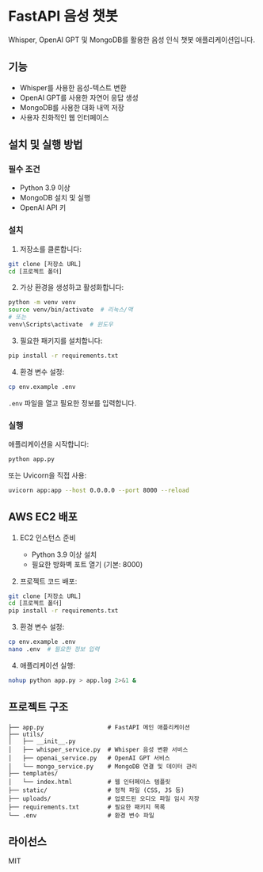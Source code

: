 # FastAPI 음성 챗봇

Whisper, OpenAI GPT 및 MongoDB를 활용한 음성 인식 챗봇 애플리케이션입니다.

## 기능

- Whisper를 사용한 음성-텍스트 변환
- OpenAI GPT를 사용한 자연어 응답 생성
- MongoDB를 사용한 대화 내역 저장
- 사용자 친화적인 웹 인터페이스

## 설치 및 실행 방법

### 필수 조건

- Python 3.9 이상
- MongoDB 설치 및 실행
- OpenAI API 키

### 설치

1. 저장소를 클론합니다:
```bash
git clone [저장소 URL]
cd [프로젝트 폴더]
```

2. 가상 환경을 생성하고 활성화합니다:
```bash
python -m venv venv
source venv/bin/activate  # 리눅스/맥
# 또는
venv\Scripts\activate  # 윈도우
```

3. 필요한 패키지를 설치합니다:
```bash
pip install -r requirements.txt
```

4. 환경 변수 설정:
```bash
cp env.example .env
```
`.env` 파일을 열고 필요한 정보를 입력합니다.

### 실행

애플리케이션을 시작합니다:
```bash
python app.py
```

또는 Uvicorn을 직접 사용:
```bash
uvicorn app:app --host 0.0.0.0 --port 8000 --reload
```

## AWS EC2 배포

1. EC2 인스턴스 준비
   - Python 3.9 이상 설치
   - 필요한 방화벽 포트 열기 (기본: 8000)

2. 프로젝트 코드 배포:
```bash
git clone [저장소 URL]
cd [프로젝트 폴더]
pip install -r requirements.txt
```

3. 환경 변수 설정:
```bash
cp env.example .env
nano .env  # 필요한 정보 입력
```

4. 애플리케이션 실행:
```bash
nohup python app.py > app.log 2>&1 &
```

## 프로젝트 구조

```
├── app.py                  # FastAPI 메인 애플리케이션
├── utils/
│   ├── __init__.py
│   ├── whisper_service.py  # Whisper 음성 변환 서비스
│   ├── openai_service.py   # OpenAI GPT 서비스
│   └── mongo_service.py    # MongoDB 연결 및 데이터 관리
├── templates/
│   └── index.html          # 웹 인터페이스 템플릿
├── static/                 # 정적 파일 (CSS, JS 등)
├── uploads/                # 업로드된 오디오 파일 임시 저장
├── requirements.txt        # 필요한 패키지 목록
└── .env                    # 환경 변수 파일
```

## 라이선스

MIT 